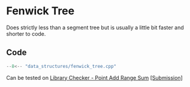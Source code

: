 # Fenwick Tree

Does strictly less than a segment tree but is usually a little bit faster and shorter to code.

## Code

```cpp title="Fenwick Tree"
--8<-- "data_structures/fenwick_tree.cpp"
```

Can be tested on [Library Checker - Point Add Range Sum](https://judge.yosupo.jp/problem/point_add_range_sum)
[[Submission]](https://judge.yosupo.jp/submission/162974)

